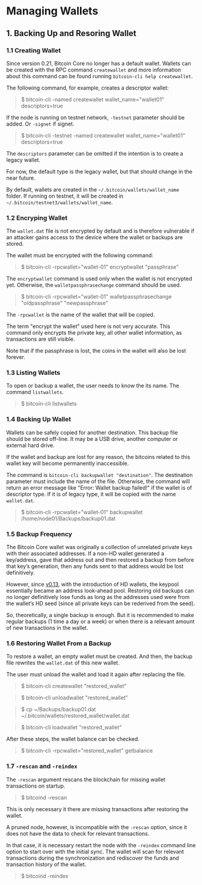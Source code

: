 # Managing Wallets

## 1. Backing Up and Resoring Wallet

### 1.1 Creating Wallet

Since version 0.21, Bitcoin Core no longer has a default wallet.
Wallets can be created with the RPC command `createwallet` and more information about this command can be found running `bitcoin-cli help createwallet`.

The following command, for example, creates a descriptor wallet:

>$ bitcoin-cli -named createwallet wallet_name="wallet01" descriptors=true

If the node is running on testnet network, `-testnet` parameter should be added. Or `-signet` if signet.

>$ bitcoin-cli -testnet -named createwallet wallet_name="wallet01" descriptors=true

The `descriptors` parameter can be omitted if the intention is to create a legacy wallet.

For now, the default type is the legacy wallet, but that should change in the near future.

By default, wallets are created in the `~/.bitcoin/wallets/wallet_name` folder. If running on testnet, it will be created in `~/.bitcoin/testnet3/wallets/wallet_name`.

### 1.2 Encryping Wallet

The `wallet.dat` file is not encrypted by default and is therefore vulnerable if an attacker gains access to the device where the wallet or backups are stored.

The wallet must be encrypted with the following command:

>$ bitcoin-cli -rpcwallet="wallet-01" encryptwallet "passphrase"

The `encryptwallet` command is used only when the wallet is not encrypted yet. Otherwise, the `walletpassphrasechange` command should be used.

>$ bitcoin-cli -rpcwallet="wallet-01" walletpassphrasechange "oldpassphrase" "newpassphrase"

The `-rpcwallet` is the name of the wallet that will be copied.

The term "encrypt the wallet" used here is not very accurate. This command only encrypts the private key, all other wallet information, as transactions are still visible.

Note that if the passphrase is lost, the coins in the wallet will also be lost forever.

### 1.3 Listing Wallets

To open or backup a wallet, the user needs to know the its name. The command `listwallets`.

>$ bitcoin-cli listwallets 

### 1.4 Backing Up Wallet

Wallets can be safely copied for another destination. This backup file should be stored off-line. It may be a USB drive, another computer or external hard drive.

If the wallet and backup are lost for any reason, the bitcoins related to this wallet key will become permanently inaccessible.

The command is `bitcoin-cli backupwallet "destination"`. The destination parameter must include the name of the file. Otherwise, the command will return an error message like "Error: Wallet backup failed!" if the wallet is of descriptor type. If it is of legacy type, it will be copied with the name `wallet.dat`.

>$ bitcoin-cli -rpcwallet="wallet-01" backupwallet /home/node01/Backups/backup01.dat

### 1.5 Backup Frequency

The Bitcoin Core wallet was originally a collection of unrelated private keys with their associated addresses. If a non-HD wallet generated a key/address, gave that address out and then restored a backup from before that key’s generation, then any funds sent to that address would be lost definitively.

However, since [v0.13](https://github.com/bitcoin/bitcoin/blob/master/doc/release-notes/release-notes-0.13.0.md), with the introduction of HD wallets, the keypool essentially became an address look-ahead pool. Restoring old backups can no longer definitively lose funds as long as the addresses used were from the wallet’s HD seed (since all private keys can be rederived from the seed).

So, theoretically, a single backup is enough. But it is recommended to make regular backups (1 time a day or a week) or when there is a relevant amount of new transactions in the wallet.

### 1.6 Restoring Wallet From a Backup

To restore a wallet, an empty wallet must be created. And then, the backup file rewrites the `wallet.dat` of this new wallet.

The user must unload the wallet and load it again after replacing the file.

>$ bitcoin-cli createwallet "restored_wallet"

>$ bitcoin-cli unloadwallet "restored_wallet"

>$ cp ~/Backups/backup01.dat ~/.bitcoin/wallets/restored_wallet/wallet.dat

>$ bitcoin-cli loadwallet "restored_wallet"

After these steps, the wallet balance can be checked.

>$ bitcoin-cli -rpcwallet="restored_wallet" getbalance

### 1.7 `-rescan` and `-reindex`

The `-rescan` argument rescans the blockchain for missing wallet transactions on startup.

>$ bitcoind -rescan

This is only necessary it there are missing transactions after restoring the wallet.

A pruned node, however, is incompatible with the `-rescan` option, since it does not have the data to check for relevant transactions.

In that case, it is necessary restart the node with the `-reindex` command line option to start over with the initial sync. The wallet will scan for relevant transactions during the synchronization and rediscover the funds and transaction history of the wallet.

>$ bitcoind -reindex